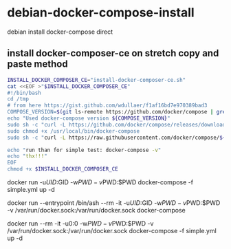 # debian-docker-compose-install
debian install docker-compose direct


## install docker-composer-ce on stretch copy and paste method

```bash
INSTALL_DOCKER_COMPOSER_CE="install-docker-composer-ce.sh"
cat <<EOF >"$INSTALL_DOCKER_COMPOSER_CE"
#!/bin/bash
cd /tmp
# from here https://gist.github.com/wdullaer/f1af16bd7e970389bad3
COMPOSE_VERSION=$(git ls-remote https://github.com/docker/compose | grep refs/tags | grep -oP "[0-9]+\.[0-9][0-9]+\.[0-9]+$" | tail -n 1)
echo "Used docker-compose version ${COMPOSE_VERSION}"
sudo sh -c "curl -L https://github.com/docker/compose/releases/download/${COMPOSE_VERSION}/docker-compose-`uname -s`-`uname -m` > /usr/local/bin/docker-compose"
sudo chmod +x /usr/local/bin/docker-compose
sudo sh -c "curl -L https://raw.githubusercontent.com/docker/compose/${COMPOSE_VERSION}/contrib/completion/bash/docker-compose > /etc/bash_completion.d/docker-compose"

echo "run than for simple test: docker-compose -v"
echo "thx!!!"
EOF
chmod +x $INSTALL_DOCKER_COMPOSER_CE
```

docker run -u$UID:$GID -w$PWD -v$PWD:$PWD docker-compose -f simple.yml up -d


docker run  --entrypoint /bin/ash --rm -it -u$UID:$GID -w$PWD -v$PWD:$PWD -v /var/run/docker.sock:/var/run/docker.sock docker-compose

docker run   --rm -it -u0:0 -w$PWD -v$PWD:$PWD -v /var/run/docker.sock:/var/run/docker.sock docker-compose  -f simple.yml up -d
